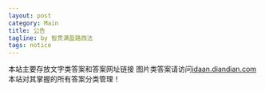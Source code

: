 ```yaml
---
layout: post
category: Main
title: 公告
tagline: by 智贯满盈路西法
tags: notice
---
```

本站主要存放文字类答案和答案网址链接 
图片类答案请访问[idaan.diandian.com](http://idaan.diandian.com) 
本站对其掌握的所有答案分类管理！
